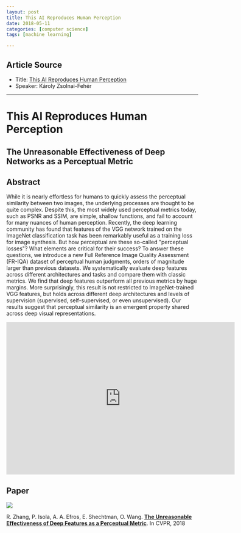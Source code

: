 ```yaml
---
layout: post
title: This AI Reproduces Human Perception 
date: 2018-05-11
categories: [computer science]
tags: [machine learning]

---
```


## Article Source
* Title: [This AI Reproduces Human Perception](https://www.youtube.com/watch?v=DglrYx9F3UU)
* Speaker: Károly Zsolnai-Fehér

---


# This AI Reproduces Human Perception

## The Unreasonable Effectiveness of Deep Networks as a Perceptual Metric

## Abstract

While it is nearly effortless for humans to quickly assess the perceptual similarity between two images, the underlying processes are thought to be quite complex. Despite this, the most widely used perceptual metrics today, such as PSNR and SSIM, are simple, shallow functions, and fail to account for many nuances of human perception. Recently, the deep learning community has found that features of the VGG network trained on the ImageNet classification task has been remarkably useful as a training loss for image synthesis. But how perceptual are these so-called "perceptual losses"? What elements are critical for their success? To answer these questions, we introduce a new Full Reference Image Quality Assessment (FR-IQA) dataset of perceptual human judgments, orders of magnitude larger than previous datasets. We systematically evaluate deep features across different architectures and tasks and compare them with classic metrics. We find that deep features outperform all previous metrics by huge margins. More surprisingly, this result is not restricted to ImageNet-trained VGG features, but holds across different deep architectures and levels of supervision (supervised, self-supervised, or even unsupervised). Our results suggest that perceptual similarity is an emergent property shared across deep visual representations.

<iframe width="600" height="400" src="https://www.youtube.com/embed/DglrYx9F3UU" frameborder="0" allow="autoplay; encrypted-media" allowfullscreen></iframe>

## Paper

[![](https://richzhang.github.io/PerceptualSimilarity/index_files/page1.png)](http://arxiv.org/abs/1801.03924)

R. Zhang, P. Isola, A. A. Efros, E. Shechtman, O. Wang. [**The Unreasonable Effectiveness of Deep Features as a Perceptual Metric**](http://arxiv.org/abs/1801.03924). In CVPR, 2018